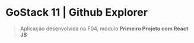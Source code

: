 # GoStack 11 | Github Explorer

> Aplicação desenvolvida na F04, módulo **Primeiro Projeto com React JS**